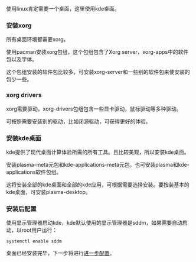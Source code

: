 使用linux肯定需要一个桌面，这里使用kde桌面。

### 安装xorg
所有桌面环境都需要xorg。

使用pacman安装xorg包组，这个包组包含了Xorg server，xorg-apps中的软件包以及字体。

这个包组安装的软件包比较多，可安装xorg-server和一些别的软件包来使安装的包少一些。

### xorg drivers

xorg需要驱动，xorg-drivers包组包含一些显卡驱动，鼠标驱动等多种驱动。

可按照需要安装别的驱动，比如闭源驱动，可获得更好的体验。

### 安装kde桌面

kde提供了现代桌面计算体验所需的所有工具。且比较美观，所以安装kde桌面。

安装plasma-meta元包和kde-applications-meta元包。也可安装plasma和kde-applications软件包组。

这将安装全部的kde桌面和全部的kde应用，可根据需要选择安装。要按装基本的kde桌面，可安装plasma-desktop。

### 安装后配置

使用显示管理器启动kde，kde默认使用的显示管理器是sddm，如果需要自动启动，以root用户运行：

`systemctl enable sddm`

桌面已经安装完毕，下一步将进行[进一步配置](https://github.com/blackteahamburger/My-archlinux-configuration/blob/master/%E5%AE%89%E8%A3%85%E6%A1%8C%E9%9D%A2%E7%8E%AF%E5%A2%83.md)。
